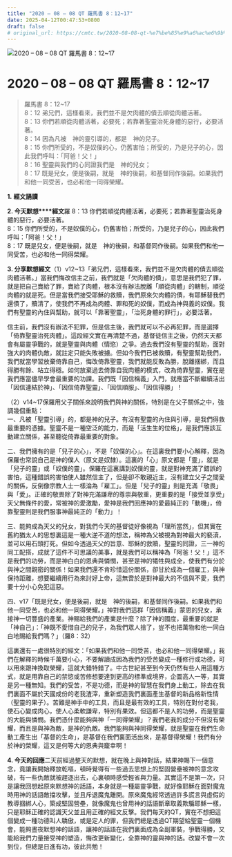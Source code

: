 ```yaml
---
title: "2020 – 08 – 08 QT 羅馬書 8：12~17"
date: 2025-04-12T00:47:53+0800
draft: false
# original_url: https://cmtc.tw/2020-08-08-qt-%e7%be%85%e9%a6%ac%e6%9b%b8-8%ef%bc%9a1217
---
```


![2020 – 08 – 08 QT 羅馬書 8：12\~17](/images/qt.jpg   "2020 – 08 – 08 QT 羅馬書 8：12\~17")

# 2020 – 08 – 08 QT 羅馬書 8：12\~17

> 羅馬書 8：12\~17  
> 8：12 弟兄們，這樣看來，我們並不是欠肉體的債去順從肉體活著。  
> 8：13 你們若順從肉體活著，必要死；若靠著聖靈治死身體的惡行，必要活著。  
> 8：14 因為凡被　神的靈引導的，都是　神的兒子。  
> 8：15 你們所受的，不是奴僕的心，仍舊害怕；所受的，乃是兒子的心，因此我們呼叫：「阿爸！父！」  
> 8：16 聖靈與我們的心同證我們是　神的兒女；  
> 8：17 既是兒女，便是後嗣，就是　神的後嗣，和基督同作後嗣。如果我們和他一同受苦，也必和他一同得榮耀。

**1.** **經文誦讀**

**2. 今天默想****經文**羅 8：13 你們若順從肉體活著，必要死；若靠著聖靈治死身體的惡行，必要活著。  
8：15 你們所受的，不是奴僕的心，仍舊害怕；所受的，乃是兒子的心，因此我們呼叫：「阿爸！父！」  
8：17 既是兒女，便是後嗣，就是　神的後嗣，和基督同作後嗣。如果我們和他一同受苦，也必和他一同得榮耀。

**3. 分享默想經文**（1）v12\~13「弟兄們，這樣看來，我們並不是欠肉體的債去順從肉體活著。」當我們悔改信主之前，我們就是「欠肉體的債」，意思是我們犯了罪，就是把自己賣給了罪，賣給了肉體，根本沒有辦法脫離「順從肉體」的轄制，順從肉體的就是死。但是當我們接受耶穌的救贖，我們原來欠肉體的債，有耶穌替我們還債了，贖清了，使我們不再成為肉體、罪和死的奴僕，而成為神與義的奴僕。我們有聖靈的內住與幫助，就可以「靠著聖靈」，「治死身體的罪行」，必要活著。

信主前，我們沒有辦法不犯罪，但是信主後，我們就可以不必再犯罪，而是選擇「倚靠聖靈治死肉體」。這段經文實在再清楚不過，基督徒信主之後，仍然天天都會有屬靈爭戰的，就是聖靈與肉體（情慾）之爭。過去我們沒有聖靈的幫助，面對強大的肉體仇敵，就註定只能失敗被擄。但如今我們已被救贖，有聖靈幫助我們，我們就當學習放棄倚靠自己，悔改倚靠聖靈，我們就能反敗為勝，脫離捆綁，而且得勝有餘、站立得穩。如何放棄過去倚靠自我肉體的模式，改為倚靠聖靈，實在是我們應當儘早學會最重要的功課。我們既「因信稱義」入門，就應當不斷繼續活出「因信連結於神」、「因信倚靠聖靈」、「因信順服」、「因信得勝」！

（2）v14\~17保羅用父子關係來說明我們與神的關係，特別是在父子關係之中，強調幾個重點：  
一、凡被「聖靈引導」的，都是神的兒子。有沒有聖靈的內住與引導，是我們得救最重要的憑據。聖靈不是一種空泛的能力，而是「活生生的位格」，是我們應該互動建立關係，甚至聽從倚靠最重要的對象。

二、我們擁有的是「兒子的心」，不是「奴僕的心」。在這裏我們要小心解釋，因為保羅也常說自己是神的僕人（原文是奴隸）。這裏的「心」原文都是「靈」，就是「兒子的靈」或「奴僕的靈」。保羅在這裏講到奴僕的靈，就是對神充滿了錯誤的害怕，這種錯誤的害怕使人雖然信主了，但是卻不敢親近主，沒有建立父子之間愛的關係，反倒像宗教人士一樣淪為「雇工」。但是「兒子的靈」則是充滿「敬畏」與「愛」。正確的敬畏除了對神充滿謙卑的尊崇與敬重，更重要的是「接受並享受」天父無條件的愛，常被神的愛激勵，愛神是我們回應神的愛最純正的「動機」，倚靠聖靈則是我們服事神最純正的「動力」！

三、能夠成為天父的兒女，對我們今天的基督徒好像視為「理所當然」，但其實在舊約猶太人的思想裏這是一種大逆不道的想法，稱神為父被視為對神最大的褻瀆，並可以用石頭打死。但如今透過天父的旨意、耶穌的救贖，聖靈的同證，三一神的同工配搭，成就了這件不可思議的美事，就是我們可以稱神為「阿爸！父！」這不是我們的功勞，而是神白白的恩典與憐憫，甚至是神的犧牲與成全，使我們有分於與神之間親密的關係！如果我們還不肯珍惜這份關係，卻甘於成為一個雇工，與神保持距離，想要繼續用行為來討好上帝，這無啻於是對神最大的不信與不愛，我們要十分小心免犯這惡。

四、v17「既是兒女，便是後嗣，就是　神的後嗣，和基督同作後嗣。如果我們和他一同受苦，也必和他一同得榮耀。」神對我們這群「因信稱義」蒙恩的兒女，承接神一切豐盛的產業。神賜給我們的產業是什麼？除了神的國度，最重要的就是「神自己」：「神既不愛惜自己的兒子，為我們眾人捨了，豈不也把萬物和他一同白白地賜給我們嗎？」（羅8：32）

這裏還有一處很特別的經文：「如果我們和他一同受苦，也必和他一同得榮耀。」我們在解釋的時候千萬要小心，不要解讀成因為我們的受苦變成一種修行或功德，可以用來跟神換取榮耀，這就大錯特錯了。中古世紀甚至到今天仍然有些人用這種方式，就是用靠自己的禁慾或苦修想要達到更高的標準或境界，企圖高人一等，其實是另一種無知。我們的受苦，不是功德，而是神的智慧在我們身上動工，除去在我們裏面不屬於天國成份的老我渣滓，重新塑造我們裏面產生基督的新品格新性情（聖靈的果子）。苦難是神手中的工具，而且是最有效的工具，特別在對付老我，使石心變成肉心，使人心柔軟謙卑，特別有果效。但這都不是人的功勞，而是聖靈的大能與憐憫。我們憑什麼能夠與神「一同得榮耀」？我們老我的成分不但沒有榮耀，而且是與神為敵，是神的仇敵。我們能夠與神同得榮耀，就是聖靈在我們生命動工產生出「基督的生命」，是基督在我們裏面活出來，是基督得榮耀！我們有分於神的榮耀，這又是何等大的恩典與竉幸啊！

**4. 今天的回應**二天前經過整天的默想，就在晚上與神對話，結果神賜下一個意念，竟讓我開始釋放乾嘔，頓時覺得有一些過去思想上的堅固營壘被神的意念攻破，有一些仇敵就被趕逐出去，心裏頓時感受輕省與力量。其實這不是第一次，只是讓我回想起原來默想神的話語，本身就是一種屬靈爭戰，就好像耶穌在面對魔鬼時用神的話語敵擋攻擊，並且斥退魔鬼離開。原來魔鬼經常透過許多謊言與虛假的教導捆綁人心，築成堅固營壘，就像魔鬼也曾用神的話語斷章取義欺騙耶穌一樣，只是耶穌正確的認識天父並且用正確的經文反擊。我們每天的QT，實在不想把這個變成一種功德叫人驕傲，或是定人的罪，但我們總是透過QT期望給聖靈一個機會，能夠晝夜默想神的話語，讓神的話語在我們裏面成為全副軍裝，爭戰得勝，又能給我們力量接受神的塑造，悔改更新變化，全靠神的靈與神的話。改變不會一次到位，但總是日進有功，彼此共勉！